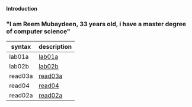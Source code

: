  **Introduction**

### "I am Reem Mubaydeen, 33 years old, i have a master degree of computer science"

syntax | description |
------- | ---------------- | 
lab01a  | [lab01a](lab01a)| 
lab02b  | [lab02b](lab02b)|  
read03a | [read03a](read03a)
read04  | [read04](read04)
read02a | [read02a](read02a)